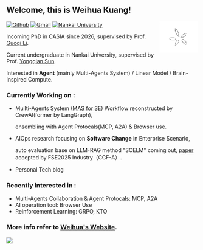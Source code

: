 <!--
**weihua-kuang/weihua-kuang** is a ✨ _special_ ✨ repository because its `README.md` (this file) appears on your GitHub profile.

Here are some ideas to get you started:

- 🔭 I’m currently working on ...
- 🌱 I’m currently learning ...
- 👯 I’m looking to collaborate on ...
- 🤔 I’m looking for help with ...
- 💬 Ask me about ...
- 📫 How to reach me: ...
- 😄 Pronouns: ...
- ⚡ Fun fact: ...
-->

## Welcome, this is Weihua Kuang! 


<img align="right" alt="img" src="https://github.com/weihua-kuang/weihua-kuang/blob/main/assets/pic02.jpg" width="20%" height="auto" />

[![Github](https://img.shields.io/badge/-Github-000?style=flat&logo=Github&logoColor=white)](https://github.com/weihua-kuang)
[![Gmail](https://img.shields.io/badge/-Gmail-c14438?style=flat&logo=Gmail&logoColor=white)](mailto:weihua-kuang@gmail.com)
[![Nankai University](https://img.shields.io/badge/School%20Mail-7E0C6E?style=flat&logoColor=white)](mailto:weihua.kwong@mail.nankai.edu.cn)

Incoming PhD in CASIA since 2026, supervised by Prof. [Guoqi Li](https://ia.cas.cn/rcdw/jcqn/202404/t20240422_7130910.html).

Current undergraduate in Nankai University, supervised by Prof. [Yongqian Sun](https://cs.nankai.edu.cn/info/1121/2581.htm). 

Interested in **Agent** (mainly Multi-Agents System) / Linear Model / Brain-Inspired Compute.
 
### Currently Working on : 
- Muilti-Agents System ([MAS for SE](https://github.com/weihua-kuang/LangGraph-MAS4SE)) Workflow reconstructed by CrewAI(former by LangGraph),

  ensembling with Agent Protocals(MCP, A2A) & Browser use.
- AIOps research focusing on **Software Change** in Enterprise Scenario,

   auto evaluation base on LLM-RAG method "SCELM" coming out, [paper](https://nkcs.iops.ai/wp-content/uploads/2025/03/ChangeLLM.pdf) accepted by FSE2025 Industry（CCF-A）.
- Personal Tech blog
 
### Recently Interested in : 
- Multi-Agents Collaboration & Agent Protocals: MCP, A2A
- AI operation tool: Browser Use
- Reinforcement Learning: GRPO, KTO


### More info refer to [Weihua's Website](https://www.kuangweihua.com).


<img width="50%" align="left" src="https://github-readme-stats.vercel.app/api?username=weihua-kuang&show_icons=true&hide_border=true" />

<!--
### :computer: Tech. Stack : 
<p>
<img width="50%" align="right" src="https://github-readme-stats.vercel.app/api?username=weihua-kuang&show_icons=true&hide_border=true" />
<code><img width="100" height="45" src="https://www.vectorlogo.zone/logos/python/python-ar21.svg"></code>
<code><img width="100" height="45" src="https://www.vectorlogo.zone/logos/pytorch/pytorch-ar21.svg"></code>
<code><img width="100" height="45" src="https://www.vectorlogo.zone/logos/tensorflow/tensorflow-ar21.svg"></code>
<br />
<code><img width="100" height="45" src="https://www.vectorlogo.zone/logos/linux/linux-ar21.svg"></code>
<code><img width="100" height="45" src="https://www.vectorlogo.zone/logos/ubuntu/ubuntu-ar21.svg"></code>
<code><img width="100" height="45" src="https://www.vectorlogo.zone/logos/docker/docker-ar21.svg"></code>
<br />
<code><img width="100" height="45" src="https://github.com/weihua-kuang/weihua-kuang/blob/main/assets/langchain.svg"></code>
<code><img width="100" height="45" src="https://github.com/cncf/landscape/blob/master/hosted_logos/ollama.svg"></code>
<code><img width="100" height="45" src="https://github.com/gilbarbara/logos/blob/main/logos/qdrant.svg"></code>
<br />
<code><img width="100" height="45" src="https://www.vectorlogo.zone/logos/java/java-ar21.svg"></code>
<code><img width="100" height="45" src="https://www.vectorlogo.zone/logos/vuejs/vuejs-ar21.svg"></code>
<code><img width="100" height="45" src="https://www.vectorlogo.zone/logos/mysql/mysql-ar21.svg"></code>
<br />
<code><img width="100" height="45" src="https://github.com/weihua-kuang/weihua-kuang/blob/main/assets/cpp.svg"></code>
<code><img width="100" height="45" src="https://www.vectorlogo.zone/logos/qtio/qtio-ar21.svg"></code>
<code><img width="100" height="45" src="https://www.vectorlogo.zone/logos/redis/redis-ar21.svg"></code>
<br />
<code><img width="100" height="45" src="https://github.com/detain/svg-logos/blob/master/svg/l/latex.svg"></code>
<code><img width="100" height="45" src="https://github.com/edent/SuperTinyIcons/blob/master/images/svg/markdown.svg"></code>
<code><img width="100" height="45" src="https://www.vectorlogo.zone/logos/git-scm/git-scm-ar21.svg"></code>
<img width="40%" height="50%" align="right" src="https://github-readme-stats.vercel.app/api/top-langs/?username=weihua-kuang&hide_langs_below=1&layout=compact&hide_border=true" />
</p>
-->
